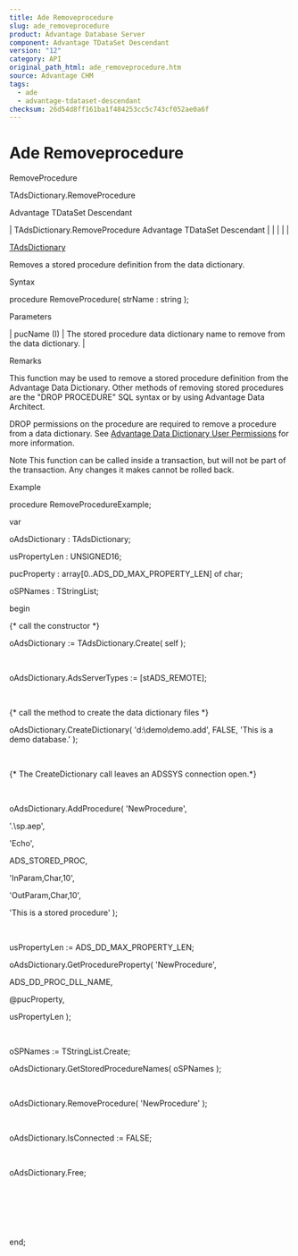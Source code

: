 ```yaml
---
title: Ade Removeprocedure
slug: ade_removeprocedure
product: Advantage Database Server
component: Advantage TDataSet Descendant
version: "12"
category: API
original_path_html: ade_removeprocedure.htm
source: Advantage CHM
tags:
  - ade
  - advantage-tdataset-descendant
checksum: 26d54d8ff161ba1f484253cc5c743cf052ae0a6f
---
```


# Ade Removeprocedure

RemoveProcedure

TAdsDictionary.RemoveProcedure

Advantage TDataSet Descendant

| TAdsDictionary.RemoveProcedure  Advantage TDataSet Descendant |  |  |  |  |

[TAdsDictionary](ade_tadsdictionary.md)

Removes a stored procedure definition from the data dictionary.

Syntax

procedure RemoveProcedure( strName : string );

Parameters

| pucName (I) | The stored procedure data dictionary name to remove from the data dictionary. |

Remarks

This function may be used to remove a stored procedure definition from the Advantage Data Dictionary. Other methods of removing stored procedures are the "DROP PROCEDURE" SQL syntax or by using Advantage Data Architect.

DROP permissions on the procedure are required to remove a procedure from a data dictionary. See [Advantage Data Dictionary User Permissions](master_advantage_data_dictionary_user_permissions.md) for more information.

Note This function can be called inside a transaction, but will not be part of the transaction. Any changes it makes cannot be rolled back.

Example

procedure RemoveProcedureExample;

var

oAdsDictionary : TAdsDictionary;

usPropertyLen : UNSIGNED16;

pucProperty : array[0..ADS\_DD\_MAX\_PROPERTY\_LEN] of char;

oSPNames : TStringList;

begin

{\* call the constructor \*}

oAdsDictionary := TAdsDictionary.Create( self );

 

oAdsDictionary.AdsServerTypes := [stADS\_REMOTE];

 

{\* call the method to create the data dictionary files \*}

oAdsDictionary.CreateDictionary( 'd:\demo\demo.add', FALSE, 'This is a demo database.' );

 

{\* The CreateDictionary call leaves an ADSSYS connection open.\*}

 

oAdsDictionary.AddProcedure( 'NewProcedure',

'.\sp.aep',

'Echo',

ADS\_STORED\_PROC,

'InParam,Char,10',

'OutParam,Char,10',

'This is a stored procedure' );

 

usPropertyLen := ADS\_DD\_MAX\_PROPERTY\_LEN;

oAdsDictionary.GetProcedureProperty( 'NewProcedure',

ADS\_DD\_PROC\_DLL\_NAME,

@pucProperty,

usPropertyLen );

 

oSPNames := TStringList.Create;

oAdsDictionary.GetStoredProcedureNames( oSPNames );

 

oAdsDictionary.RemoveProcedure( 'NewProcedure' );

 

oAdsDictionary.IsConnected := FALSE;

 

oAdsDictionary.Free;

 

 

 

end;
